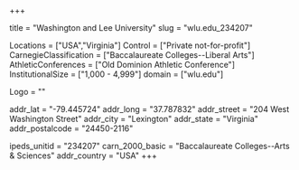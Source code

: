 
+++

title = "Washington and Lee University"
slug = "wlu.edu_234207"

Locations = ["USA","Virginia"]
Control = ["Private not-for-profit"]
CarnegieClassification = ["Baccalaureate Colleges--Liberal Arts"]
AthleticConferences = ["Old Dominion Athletic Conference"]
InstitutionalSize = ["1,000 - 4,999"]
domain = ["wlu.edu"]

Logo = ""

addr_lat = "-79.445724"
addr_long = "37.787832"
addr_street = "204 West Washington Street"
addr_city = "Lexington"
addr_state = "Virginia"
addr_postalcode = "24450-2116"

ipeds_unitid = "234207"
carn_2000_basic = "Baccalaureate Colleges--Arts & Sciences"
addr_country = "USA"
+++
    
